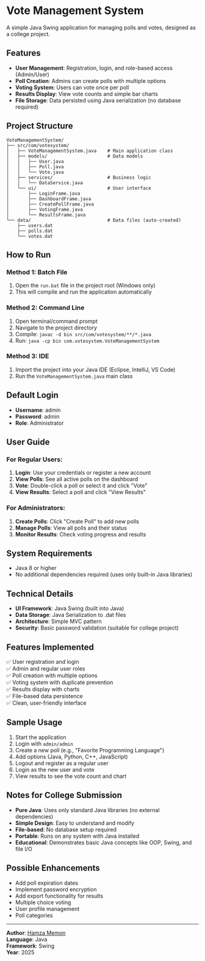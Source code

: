 # Vote Management System

A simple Java Swing application for managing polls and votes, designed as a college project.

## Features

- **User Management**: Registration, login, and role-based access (Admin/User)
- **Poll Creation**: Admins can create polls with multiple options
- **Voting System**: Users can vote once per poll
- **Results Display**: View vote counts and simple bar charts
- **File Storage**: Data persisted using Java serialization (no database required)

## Project Structure

```
VoteManagementSystem/
├── src/com/votesystem/
│   ├── VoteManagementSystem.java    # Main application class
│   ├── models/                      # Data models
│   │   ├── User.java
│   │   ├── Poll.java
│   │   └── Vote.java
│   ├── services/                    # Business logic
│   │   └── DataService.java
│   └── ui/                          # User interface
│       ├── LoginFrame.java
│       ├── DashboardFrame.java
│       ├── CreatePollFrame.java
│       ├── VotingFrame.java
│       └── ResultsFrame.java
└── data/                            # Data files (auto-created)
    ├── users.dat
    ├── polls.dat
    └── votes.dat
```

## How to Run

### Method 1: Batch File
1. Open the `run.bat` file in the project root (Windows only)
2. This will compile and run the application automatically

### Method 2: Command Line
1. Open terminal/command prompt
2. Navigate to the project directory
3. Compile: `javac -d bin src/com/votesystem/**/*.java`
4. Run: `java -cp bin com.votesystem.VoteManagementSystem`

### Method 3: IDE
1. Import the project into your Java IDE (Eclipse, IntelliJ, VS Code)
2. Run the `VoteManagementSystem.java` main class

## Default Login

- **Username**: admin
- **Password**: admin
- **Role**: Administrator

## User Guide

### For Regular Users:
1. **Login**: Use your credentials or register a new account
2. **View Polls**: See all active polls on the dashboard
3. **Vote**: Double-click a poll or select it and click "Vote"
4. **View Results**: Select a poll and click "View Results"

### For Administrators:
1. **Create Polls**: Click "Create Poll" to add new polls
2. **Manage Polls**: View all polls and their status
3. **Monitor Results**: Check voting progress and results

## System Requirements

- Java 8 or higher
- No additional dependencies required (uses only built-in Java libraries)

## Technical Details

- **UI Framework**: Java Swing (built into Java)
- **Data Storage**: Java Serialization to .dat files
- **Architecture**: Simple MVC pattern
- **Security**: Basic password validation (suitable for college project)

## Features Implemented

✅ User registration and login  
✅ Admin and regular user roles  
✅ Poll creation with multiple options  
✅ Voting system with duplicate prevention  
✅ Results display with charts  
✅ File-based data persistence  
✅ Clean, user-friendly interface  

## Sample Usage

1. Start the application
2. Login with `admin/admin`
3. Create a new poll (e.g., "Favorite Programming Language")
4. Add options (Java, Python, C++, JavaScript)
5. Logout and register as a regular user
6. Login as the new user and vote
7. View results to see the vote count and chart

## Notes for College Submission

- **Pure Java**: Uses only standard Java libraries (no external dependencies)
- **Simple Design**: Easy to understand and modify
- **File-based**: No database setup required
- **Portable**: Runs on any system with Java installed
- **Educational**: Demonstrates basic Java concepts like OOP, Swing, and file I/O

## Possible Enhancements

- Add poll expiration dates
- Implement password encryption
- Add export functionality for results
- Multiple choice voting
- User profile management
- Poll categories

---

**Author**: [Hamza Memon]("https://hamzamemon.me")  
**Language**: Java  
**Framework**: Swing  
**Year**: 2025